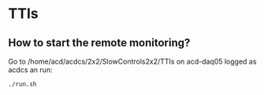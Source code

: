 # TTIs

## How to start the remote monitoring?
Go to /home/acd/acdcs/2x2/SlowControls2x2/TTIs on acd-daq05 logged as acdcs an run:

```bash
./run.sh
```
